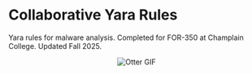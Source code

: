 # Collaborative Yara Rules
Yara rules for malware analysis. Completed for FOR-350 at Champlain College. Updated Fall 2025. 

<p align="center">
  <img src="https://substackcdn.com/image/fetch/$s_!Y1Vt!,f_auto,q_auto:good,fl_progressive:steep/https%3A%2F%2Fbucketeer-e05bbc84-baa3-437e-9518-adb32be77984.s3.amazonaws.com%2Fpublic%2Fimages%2F864c2225-31a4-45be-a174-6ca6cb5190cc_294x222.gif" alt="Otter GIF" />
</p>



